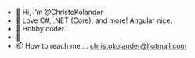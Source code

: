 - 👋 Hi, I’m @ChristoKolander
- 👀 Love C#, .NET (Core), and more! Angular nice.
- 🌱 Hobby coder.
- 💞️ 
- 📫 How to reach me ... christokolander@hotmail.com

<!---
ChristoKolander/ChristoKolander is a ✨ special ✨ repository because its `README.md` (this file) appears on your GitHub profile.
You can click the Preview link to take a look at your changes.
--->
